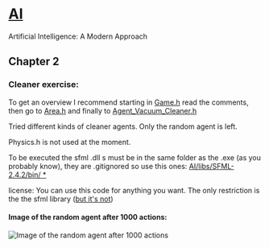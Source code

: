 # [AI](https://github.com/Nice2Bee/AI/tree/master)
Artificial Intelligence: A Modern Approach
## Chapter 2
### Cleaner exercise:
To get an overview I recommend
starting in [Game.h](https://github.com/Nice2Bee/AI/blob/Chapter_2/Chapter%202/9%20Cleaner/9%20Cleaner/Game.h) read the comments, 
then go to [Area.h](https://github.com/Nice2Bee/AI/blob/Chapter_2/Chapter%202/9%20Cleaner/9%20Cleaner/Area.h) and finally to
[Agent_Vacuum_Cleaner.h](https://github.com/Nice2Bee/AI/blob/Chapter_2/Chapter%202/9%20Cleaner/9%20Cleaner/Agent_Vacuum_Cleaner.h)

Tried different kinds of cleaner agents.
Only the random agent is left.

Physics.h is not used at the moment.

To be executed the sfml .dll s must be in the same 
folder as the .exe (as you probably know), they are 
.gitignored so use this ones:
[AI/libs/SFML-2.4.2/bin/ * ](https://github.com/Nice2Bee/AI/tree/master/libs/SFML-2.4.2/bin)

license:
You can use this code for anything you want. 
The only restriction is the the sfml library
([but it's not](https://github.com/Nice2Bee/AI/blob/master/libs/SFML-2.4.2/license.txt))


#### Image of the random agent after 1000 actions:
![Image of the random agent after 1000 actions](https://github.com/Nice2Bee/AI/blob/Chapter_2/Chapter%202/screenshot.PNG)

